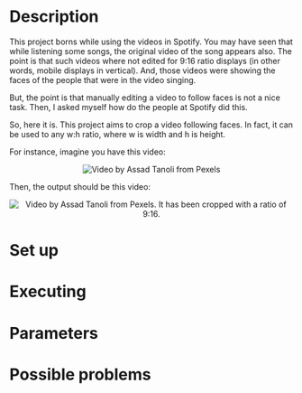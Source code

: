 # Description
This project borns while using the videos in Spotify. You may have seen that while listening some songs, the original video of the song appears also. The point is that such videos where not edited for 9:16 ratio displays (in other words, mobile displays in vertical). And, those videos were showing the faces of the people that were in the video singing. 

But, the point is that manually editing a video to follow faces is not a nice task. Then, I asked myself how do the people at Spotify did this.

So, here it is. This project aims to crop a video following faces. In fact, it can be used to any w:h ratio, where w is width and h is height.

For instance, imagine you have this video:
<p align="center">
  <img src="videos/demo/video_demo_1.gif" alt="Video by Assad Tanoli from Pexels"/>
</p>

Then, the output should be this video:
<p align="center">
  <img src="videos/demo/video_demo_1_cropped.gif" alt="Video by Assad Tanoli from Pexels. It has been cropped with a ratio of 9:16."/>
</p>

# Set up


# Executing


# Parameters


# Possible problems
